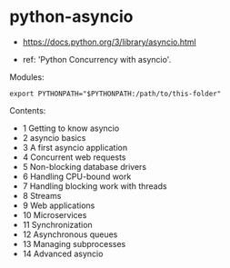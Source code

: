 # python-asyncio

- https://docs.python.org/3/library/asyncio.html

- ref: 'Python Concurrency with asyncio'.



Modules:

```shell
export PYTHONPATH="$PYTHONPATH:/path/to/this-folder"
```

Contents:

- 1 Getting to know asyncio
- 2 asyncio basics
- 3 A first asyncio application
- 4 Concurrent web requests
- 5 Non-blocking database drivers 
- 6 Handling CPU-bound work 
- 7 Handling blocking work with threads
- 8 Streams
- 9 Web applications
- 10 Microservices
- 11 Synchronization
- 12 Asynchronous queues
- 13 Managing subprocesses 
- 14 Advanced asyncio